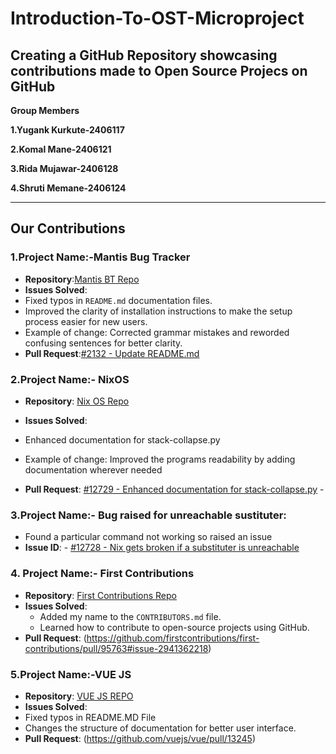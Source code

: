 # Introduction-To-OST-Microproject
Creating a GitHub Repository showcasing contributions made to Open Source Projecs on GitHub
---
**Group Members**

**1.Yugank Kurkute-2406117**

**2.Komal Mane-2406121**

**3.Rida Mujawar-2406128**

**4.Shruti Memane-2406124**

---
## Our Contributions

### **1.Project Name:-Mantis Bug Tracker**
- **Repository**:[Mantis BT Repo](https://github.com/mantisbt/mantisbt)
- **Issues Solved**:
- Fixed typos in `README.md` documentation files.
- Improved the clarity of installation instructions to make the setup process easier for new users.
- Example of change: Corrected grammar mistakes and reworded confusing sentences for better clarity.
- **Pull Request**:[#2132 - Update README.md](https://github.com/mantisbt/mantisbt/pull/2132)


### **2.Project Name:- NixOS**
- **Repository**: [Nix OS Repo](https://github.com/NixOS/nix)

- **Issues Solved**:
- Enhanced documentation for stack-collapse.py
- Example of change: Improved the programs readability by adding documentation wherever needed
- **Pull Request**: [#12729 - Enhanced documentation for stack-collapse.py](https://github.com/NixOS/nix/pull/12729) - 

### **3.Project Name:- Bug raised for unreachable sustituter:**
- Found a particular command not working so raised an issue
- **Issue ID**: - [#12728 - Nix gets broken if a substituter is unreachable](https://github.com/NixOS/nix/issues/12728)

### **4. Project Name:- First Contributions**
- **Repository**: [First Contributions Repo](https://github.com/shrutimemane/first-contributions)
- **Issues Solved**:
  - Added my name to the `CONTRIBUTORS.md` file.
  - Learned how to contribute to open-source projects using GitHub.
- **Pull Request**: (https://github.com/firstcontributions/first-contributions/pull/95763#issue-2941362218)

### **5.Project Name:-VUE JS**
- **Repository**: [VUE JS REPO](https://github.com/vuejs/core)
- **Issues Solved**:
- Fixed typos in README.MD File
- Changes the structure of documentation for better user interface.
- **Pull Request**: (https://github.com/vuejs/vue/pull/13245)

